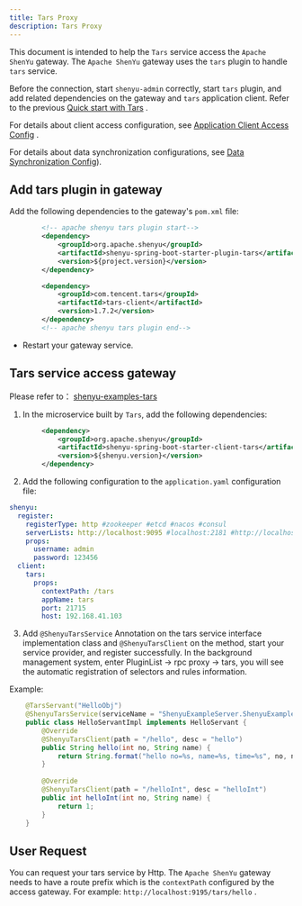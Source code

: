 ```yaml
---
title: Tars Proxy
description: Tars Proxy
---
```


This document is intended to help the `Tars` service access the `Apache ShenYu` gateway. The `Apache ShenYu` gateway uses the `tars` plugin to handle `tars` service.

Before the connection, start `shenyu-admin` correctly, start `tars` plugin, and add related dependencies on the gateway and `tars` application client. Refer to the previous [Quick start with Tars](../../quick-start/quick-start-tars) .

For details about client access configuration, see [Application Client Access Config](../property-config/register-center-access.md) .

For details about data synchronization configurations, see [Data Synchronization Config](../property-config/use-data-sync.md)).


## Add tars plugin in gateway


Add the following dependencies to the gateway's `pom.xml` file:


```xml
        <!-- apache shenyu tars plugin start-->
        <dependency>
            <groupId>org.apache.shenyu</groupId>
            <artifactId>shenyu-spring-boot-starter-plugin-tars</artifactId>
            <version>${project.version}</version>
        </dependency>

        <dependency>
            <groupId>com.tencent.tars</groupId>
            <artifactId>tars-client</artifactId>
            <version>1.7.2</version>
        </dependency>
        <!-- apache shenyu tars plugin end-->
```

* Restart your gateway service.

## Tars service access gateway

Please refer to： [shenyu-examples-tars](https://github.com/apache/shenyu/tree/master/shenyu-examples/shenyu-examples-tars)

1. In the microservice built by `Tars`, add the following dependencies:

```xml
        <dependency>
            <groupId>org.apache.shenyu</groupId>
            <artifactId>shenyu-spring-boot-starter-client-tars</artifactId>
            <version>${shenyu.version}</version>
        </dependency>
```

2. Add the following configuration to the `application.yaml` configuration file:

```yaml
shenyu:
  register:
    registerType: http #zookeeper #etcd #nacos #consul
    serverLists: http://localhost:9095 #localhost:2181 #http://localhost:2379 #localhost:8848
    props:
      username: admin
      password: 123456
  client:
    tars:
      props:
        contextPath: /tars
        appName: tars
        port: 21715
        host: 192.168.41.103
```

3. Add `@ShenyuTarsService` Annotation on the tars service interface implementation class and `@ShenyuTarsClient` on the method, start your service provider, and register successfully. In the background management system, enter PluginList -> rpc proxy -> tars, you will see the automatic registration of selectors and rules information.

Example:

```java
    @TarsServant("HelloObj")
    @ShenyuTarsService(serviceName = "ShenyuExampleServer.ShenyuExampleApp.HelloObj")
    public class HelloServantImpl implements HelloServant {
        @Override
        @ShenyuTarsClient(path = "/hello", desc = "hello")
        public String hello(int no, String name) {
            return String.format("hello no=%s, name=%s, time=%s", no, name, System.currentTimeMillis());
        }
    
        @Override
        @ShenyuTarsClient(path = "/helloInt", desc = "helloInt")
        public int helloInt(int no, String name) {
            return 1;
        }
    }

```

## User Request

You can request your tars service by Http. The `Apache ShenYu` gateway needs to have a route prefix which is the `contextPath` configured by the access gateway. For example: `http://localhost:9195/tars/hello` .

